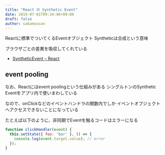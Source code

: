 ```yaml
---
title: "React の Synthetic Event"
date: 2019-07-01T09:34:06+09:00
draft: false
author: sakamossan
---
```


Reactに標準でついてくるEventオブジェクト
Syntheticは合成という意味

ブラウザごとの差異を吸収してくれている

- [SyntheticEvent – React](https://reactjs.org/docs/events.html)


## event pooling

なお、Reactにはevent poolingという仕組みがある
シングルトンのSynthetic Eventをアプリ内で使いまわしている

なので、onClickなどのイベントハンドラの関数内でしか
イベントオブジェクトへアクセスできないことになっている

たとえば以下のように、非同期でEventを触るコードはエラーになる


```js
function clickHandler(event) {
  this.setState({ foo: 'bar' }, () => {
    console.log(event.target.value); // error
  });
}
```
